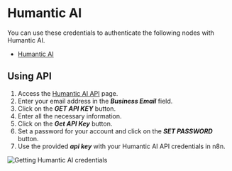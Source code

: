 # Humantic AI

You can use these credentials to authenticate the following nodes with Humantic AI.

- [Humantic AI](/integrations/builtin/app-nodes/n8n-nodes-base.humanticai/)

## Using API

1. Access the [Humantic AI API](https://api.humantic.ai/) page.
2. Enter your email address in the ***Business Email*** field.
3. Click on the ***GET API KEY*** button.
4. Enter all the necessary information.
5. Click on the ***Get API Key*** button.
6. Set a password for your account and click on the ***SET PASSWORD*** button.
7. Use the provided ***api key*** with your Humantic AI API credentials in n8n.

![Getting Humantic AI credentials](/_images/integrations/builtin/credentials/humanticai/using-api-key.gif)
